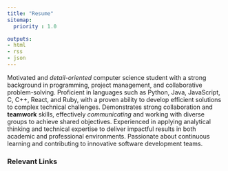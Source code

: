 ```yaml
---
title: "Resume"
sitemap:
  priority : 1.0

outputs:
- html
- rss
- json
---
```



Motivated and _detail-oriented_ computer science student with a strong background in programming, project management, and collaborative problem-solving. Proficient in languages such as Python, Java, JavaScript, C, C++, React, and Ruby, with a proven ability to develop efficient solutions to complex technical challenges. Demonstrates strong collaboration and **teamwork** skills, effectively _communicating_ and working with diverse groups to achieve shared objectives. Experienced in applying analytical thinking and technical expertise to deliver impactful results in both academic and professional environments. Passionate about continuous learning and contributing to innovative software development teams.

### Relevant Links